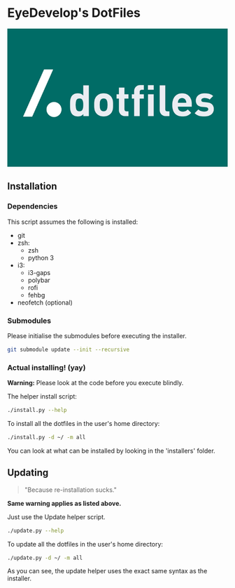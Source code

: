 # EyeDevelop's DotFiles
![Some image of dotfiles I found](img/dotfiles.png)

## Installation
### Dependencies
This script assumes the following is installed:
* git
* zsh:
  * zsh
  * python 3
* i3:
  * i3-gaps
  * polybar
  * rofi
  * fehbg
* neofetch (optional)

### Submodules
Please initialise the submodules before executing the installer.
```bash
git submodule update --init --recursive
```

### Actual installing! (yay)
**Warning:** Please look at the code before you execute blindly.

The helper install script:
```bash
./install.py --help
```

To install all the dotfiles in the user's home directory:
```bash
./install.py -d ~/ -m all
```

You can look at what can be installed by looking in the 'installers' folder.

## Updating
> "Because re-installation sucks."

**Same warning applies as listed above.**

Just use the Update helper script.
```bash
./update.py --help
```

To update all the dotfiles in the user's home directory:
```bash
./update.py -d ~/ -m all
```

As you can see, the update helper uses the exact same syntax as the installer.